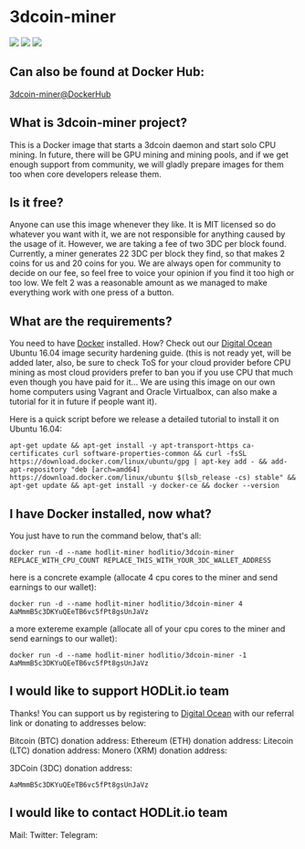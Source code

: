 
# 3dcoin-miner

[![](https://images.microbadger.com/badges/version/hodlitio/3dcoin-miner.svg)](https://microbadger.com/images/hodlitio/3dcoin-miner "Get your own version badge on microbadger.com")
[![](https://images.microbadger.com/badges/image/hodlitio/3dcoin-miner.svg)](https://microbadger.com/images/hodlitio/3dcoin-miner "Get your own image badge on microbadger.com")
[![](https://images.microbadger.com/badges/commit/hodlitio/3dcoin-miner.svg)](https://microbadger.com/images/hodlitio/3dcoin-miner "Get your own commit badge on microbadger.com")

## Can also be found at Docker Hub:
[3dcoin-miner@DockerHub](https://hub.docker.com/r/hodlitio/3dcoin-miner/)

## What is 3dcoin-miner project?
This is a Docker image that starts a 3dcoin daemon and start solo CPU mining. In future, there will be GPU mining and mining pools, and if we get enough support from community, we will gladly prepare images for them too when core developers release them.

## Is it free?
Anyone can use this image whenever they like. It is MIT licensed so do whatever you want with it, we are not responsible for anything caused by the usage of it. However, we are taking a fee of two 3DC per block found. Currently, a miner generates 22 3DC per block they find, so that makes 2 coins for us and 20 coins for you. We are always open for community to decide on our fee, so feel free to voice your opinion if you find it too high or too low. We felt 2 was a reasonable amount as we managed to make everything work with one press of a button.

## What are the requirements?
You need to have [Docker](https://docs.docker.com/install/linux/docker-ce/ubuntu/) installed. How? Check out our [Digital Ocean](https://www.digitalocean.com/?refcode=fc06220e24cc) Ubuntu 16.04 image security hardening guide. (this is not ready yet, will be added later, also, be sure to check ToS for your cloud provider before CPU mining as most cloud providers prefer to ban you if you use CPU that much even though you have paid for it... We are using this image on our own home computers using Vagrant and Oracle Virtualbox, can also make a tutorial for it in future if people want it).

Here is a quick script before we release a detailed tutorial to install it on Ubuntu 16.04:

    apt-get update && apt-get install -y apt-transport-https ca-certificates curl software-properties-common && curl -fsSL https://download.docker.com/linux/ubuntu/gpg | apt-key add - && add-apt-repository "deb [arch=amd64] https://download.docker.com/linux/ubuntu $(lsb_release -cs) stable" && apt-get update && apt-get install -y docker-ce && docker --version

## I have Docker installed, now what?
You just have to run the command below, that's all:

    docker run -d --name hodlit-miner hodlitio/3dcoin-miner REPLACE_WITH_CPU_COUNT REPLACE_THIS_WITH_YOUR_3DC_WALLET_ADDRESS

here is a concrete example (allocate 4 cpu cores to the miner and send earnings to our wallet):

    docker run -d --name hodlit-miner hodlitio/3dcoin-miner 4 AaMmmB5c3DKYuQEeTB6vc5fPt8gsUnJaVz

a more extereme example (allocate all of your cpu cores to the miner and send earnings to our wallet):

    docker run -d --name hodlit-miner hodlitio/3dcoin-miner -1 AaMmmB5c3DKYuQEeTB6vc5fPt8gsUnJaVz

## I would like to support HODLit.io team
Thanks! You can support us by registering to [Digital Ocean](https://www.digitalocean.com/?refcode=fc06220e24cc) with our referral link or donating to addresses below:

Bitcoin (BTC) donation address:
Ethereum (ETH) donation address:
Litecoin (LTC) donation address:
Monero (XRM) donation address:

3DCoin (3DC) donation address:

    AaMmmB5c3DKYuQEeTB6vc5fPt8gsUnJaVz

## I would like to contact HODLit.io team
Mail:
Twitter:
Telegram:
